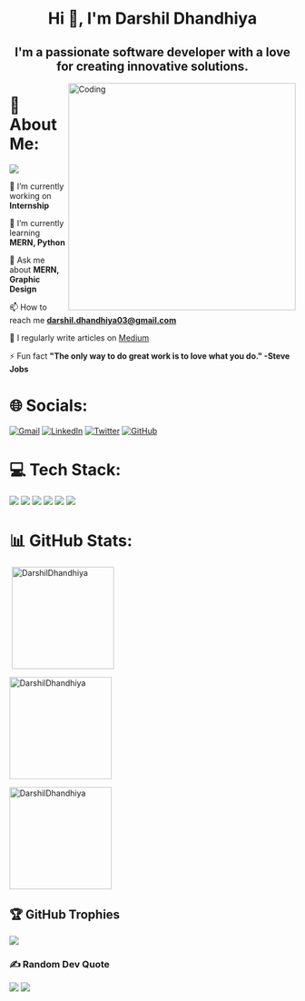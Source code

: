 <!-- [![MasterHead](https://developers.giphy.com/branch/master/static/api-512d36c09662682717108a38bbb5c57d.gif)]() -->
<h1 align="center">Hi 👋, I'm Darshil Dhandhiya</h1>
<h2 align="center">I'm a passionate software developer with a love for creating innovative solutions.</h2>
<img align="right" alt="Coding" width="400" src="https://cdn.dribbble.com/users/1162077/screenshots/3848914/programmer.gif">

# 💫 About Me:
[![](https://visitcount.itsvg.in/api?id=DarshilDhandhiya&icon=0&color=0)]()

🔭 I’m currently working on **Internship**
  
🌱 I’m currently learning **MERN, Python**

💬 Ask me about **MERN, Graphic Design**

📫 How to reach me **darshil.dhandhiya03@gmail.com**

📝 I regularly write articles on [Medium](https://medium.com/@darshildhandhiya)

⚡ Fun fact **"The only way to do great work is to love what you do." -Steve Jobs**

# 🌐 Socials:
<a href="https://mail.google.com/mail/?view=cm&fs=1&to=darshil.dhandhiya03@gmail.com"><img src="https://skillicons.dev/icons?i=gmail&theme=dark" alt="Gmail"></a>
<a href="https://www.linkedin.com/in/darshildhandhiya/"><img src="https://skillicons.dev/icons?i=linkedin&theme=dark" alt="LinkedIn"></a>
<a href="https://twitter.com/Darshil03"><img src="https://skillicons.dev/icons?i=twitter&theme=dark" alt="Twitter"></a>
<a href="https://github.com/DarshilDhandhiya"><img src="https://skillicons.dev/icons?i=github&theme=dark" alt="GitHub"></a>


# 💻 Tech Stack:
<img src = "https://skillicons.dev/icons?i=c,cpp,java,python&theme=dark">
<img src = "https://skillicons.dev/icons?i=html,css,js,tailwindcss,bootstrap&theme=dark">
<img src = "https://skillicons.dev/icons?i=react,nodejs,express,mongodb&theme=dark">

<img src = "https://skillicons.dev/icons?i=php,mysql,firebase,postman&theme=dark">
<img src = "https://skillicons.dev/icons?i=vite,vercel,netlify,gcp,aws&theme=dark">
<img src = "https://skillicons.dev/icons?i=figma,photoshop,git,github,&theme=dark">

# 📊 GitHub Stats:

<p>&nbsp;<img align="center" height="180em" src="https://github-readme-stats.vercel.app/api?username=DarshilDhandhiya&show_icons=true&locale=en&theme=bear" alt="DarshilDhandhiya" /></p>

<p><img align="center" height="180em" src="https://github-readme-streak-stats.herokuapp.com/?user=DarshilDhandhiya&theme=bear" alt="DarshilDhandhiya" /></p>

<img align="center" height="180em" src="https://github-readme-stats.vercel.app/api/top-langs/?username=DarshilDhandhiya&layout=compact&theme=bear" alt=DarshilDhandhiya />

## 🏆 GitHub Trophies
![](https://github-profile-trophy.vercel.app/?username=DarshilDhandhiya&theme=radical&no-frame=false&no-bg=false&margin-w=4)

### ✍️ Random Dev Quote
![](https://quotes-github-readme.vercel.app/api?type=horizontal&theme=radical)
<img src="https://user-images.githubusercontent.com/73097560/115834477-dbab4500-a447-11eb-908a-139a6edaec5c.gif">
